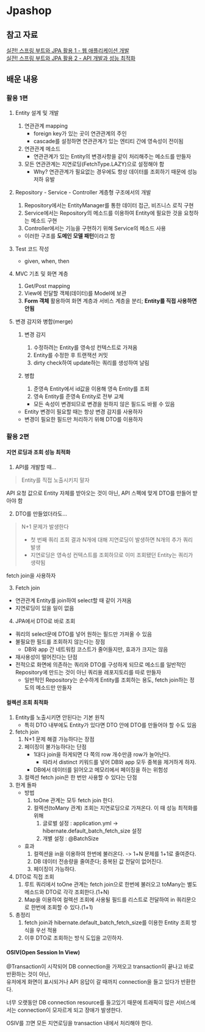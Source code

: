 # Jpashop

## 참고 자료

[실전! 스프링 부트와 JPA 활용 1 - 웹 애플리케이션 개발](https://www.inflearn.com/course/%EC%8A%A4%ED%94%84%EB%A7%81%EB%B6%80%ED%8A%B8-JPA-%ED%99%9C%EC%9A%A9-1/)<br>
[실전! 스프링 부트와 JPA 활용 2 - API 개발과 성능 최적화](https://www.inflearn.com/course/%EC%8A%A4%ED%94%84%EB%A7%81%EB%B6%80%ED%8A%B8-JPA-API%EA%B0%9C%EB%B0%9C-%EC%84%B1%EB%8A%A5%EC%B5%9C%EC%A0%81%ED%99%94#)<br>

## 배운 내용

### 활용 1편

1. Entity 설계 및 개발
    1. 연관관계 mapping
        - foreign key가 있는 곳이 연관관계의 주인
        - cascade를 설정하면 연관관계가 있는 엔티티 간에 영속성이 전이됨
    2. 연관관계 메소드
        - 연관관계가 있는 Entity의 변경사항을 같이 처리해주는 메소드를 만들자
    3. 모든 연관관계는 지연로딩(FetchType.LAZY)으로 설정해야 함
        - Why? 연관관계가 필요없는 경우에도 항상 데이터를 조회하기 때문에 성능 저하 유발
2. Repository - Service - Controller 계층형 구조에서의 개발
    1. Repository에서는 EntityManager를 통한 데이터 접근, 비즈니스 로직 구현
    2. Service에서는 Repository의 메소드를 이용하여 Entity에 필요한 것을 요청하는 메소드 구현
    3. Controller에서는 기능을 구현하기 위해 Service의 메소드 사용

    - 이러한 구조를 **도메인 모델 패턴**이라고 함
3. Test 코드 작성
    - given, when, then
4. MVC 기초 및 화면 계층
    1. Get/Post mapping
    2. View에 전달할 객체(데이터)를 Model에 보관
    3. **Form 객체** 활용하여 화면 계층과 서비스 계층을 분리; **Entity를 직접 사용하면 안됨**
5. 변경 감지와 병합(merge)
    1. 변경 감지
        1. 수정하려는 Entity를 영속성 컨텍스트로 가져옴
        2. Entity를 수정한 후 트랜잭션 커밋
        3. dirty check하여 update하는 쿼리를 생성하여 날림
    2. 병합
        1. 준영속 Entity에서 id값을 이용해 영속 Entity를 조회
        2. 영속 Entity를 준영속 Entity로 전부 교체

        - 모든 속성이 변경되므로 변경을 원하지 않은 필드도 바뀔 수 있음

    - Entity 변경이 필요할 때는 항상 변경 감지를 사용하자
    - 변경이 필요한 필드만 처리하기 위해 DTO를 이용하자

### 활용 2편

#### 지연 로딩과 조회 성능 최적화

1. API를 개발할 때...

> Entity를 직접 노출시키지 말자

API 요청 값으로 Entity 자체를 받아오는 것이 아닌, API 스펙에 맞게 DTO를 만들어 받아야 함

2. DTO를 만들었더라도...

> N+1 문제가 발생한다<br>
> * 첫 번째 쿼리 조회 결과 N개에 대해 지연로딩이 발생하면 N개의 추가 쿼리 발생
> * 지연로딩은 영속성 컨텍스트를 조회하므로 이미 조회됐던 Entity는 쿼리가 생략됨

fetch join을 사용하자

3. Fetch join

- 연관관계 Entity를 join하여 select할 때 같이 가져옴
- 지연로딩이 있을 일이 없음

4. JPA에서 DTO로 바로 조회

- 쿼리의 select문에 DTO를 넣어 원하는 필드만 가져올 수 있음
- 불필요한 필드를 조회하지 않는다는 장점
    - DB와 app 간 네트워킹 코스트가 줄어들지만, 효과가 크지는 않음
- 재사용성이 떨어진다는 단점
- 전적으로 화면에 의존하는 쿼리와 DTO를 구성하게 되므로 메소드를 일반적인 Repository에 만드는 것이 아닌 쿼리용 레포지토리를 따로 만들자
    - 일반적인 Repository는 순수하게 Entity를 조회하는 용도, fetch join하는 정도의 메소드만 만들자

#### 컬렉션 조회 최적화

1. Entity를 노출시키면 안된다는 기본 원칙
    - 특히 DTO 내부에도 Entity가 있다면 DTO 안에 DTO를 만들어야 할 수도 있음
2. fetch join
    1. N+1 문제 해결 가능하다는 장점
    2. 페이징이 불가능하다는 단점
        - 1대다 join을 하게되면 다 쪽의 row 개수만큼 row가 늘어난다.
            - 따라서 distinct 키워드를 넣어 DB와 app 모두 중복을 제거하게 하자.
        - DB에서 데이터를 읽어오고 메모리에서 페이징을 하는 위험성
    3. 컬렉션 fetch join은 한 번만 사용할 수 있다는 단점
3. 한계 돌파
    * 방법
        1. toOne 관계는 모두 fetch join 한다.
        2. 컬렉션(toMany 관계) 조회는 지연로딩으로 가져온다. 이 때 성능 최적화를 위해
            1. 글로벌 설정 : application.yml -> hibernate.default_batch_fetch_size 설정
            2. 개별 설정 : @BatchSize
    * 효과
        1. 컬렉션을 in을 이용하여 한번에 불러온다. -> 1+N 문제를 1+1로 줄여준다.
        2. DB 데이터 전송량을 줄여준다; 중복된 값 전달이 없어진다.
        3. 페이징이 가능하다.
4. DTO로 직접 조회
    1. 루트 쿼리에서 toOne 관계는 fetch join으로 한번에 불러오고 toMany는 별도 메소드와 DTO로 각각 조회한다.(1+N)
    2. Map을 이용하여 컬렉션 조회에 사용될 필드를 리스트로 전달하여 in 쿼리문으로 한번에 조회할 수 있다.(1+1)
5. 총정리
    1. fetch join과 hibernate.default_batch_fetch_size를 이용한 Entity 조회 방식을 우선 적용
    2. 이후 DTO로 조회하는 방식 도입을 고민하자.

#### OSIV(Open Session In View)

@Transaction이 시작되어 DB connection을 가져오고 transaction이 끝나고 바로 반환하는 것이 아닌,<br>
유저에게 화면이 표시되거나 API 응답이 갈 때까지 connection을 들고 있다가 반환한다.

너무 오랫동안 DB connection resource를 들고있기 때문에 트래픽이 많은 서비스에서는 connection이 모자르게 되고 장애가 발생한다.

OSIV를 끄면 모든 지연로딩을 transaction 내에서 처리해야 한다.
